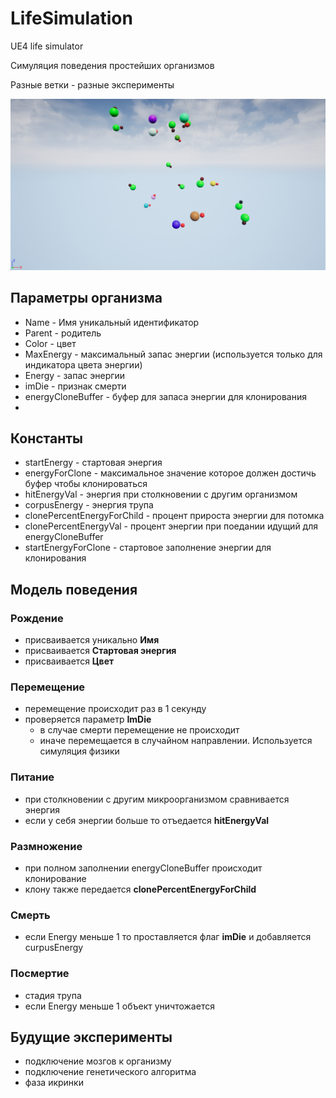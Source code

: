 # LifeSimulation
UE4 life simulator

Симуляция поведения простейших организмов

Разные ветки - разные эксперименты

![Image of Yaktocat](https://raw.githubusercontent.com/elexfreeman/LifeSimulation/master/Screens/2019-03-09_15-49-20.png)

## Параметры организма
* Name - Имя уникальный идентификатор
* Parent - родитель
* Color - цвет 
* MaxEnergy - максимальный запас энергии (используется только для индикатора цвета энергии)
* Energy - запас энергии 
* imDie - признак смерти
* energyCloneBuffer - буфер для запаса энергии для клонирования
* 

## Константы
* startEnergy - стартовая энергия
* energyForClone - максимальное значение которое должен достичь буфер чтобы клонироваться
* hitEnergyVal - энергия при столкновении с другим организмом
* corpusEnergy - энергия трупа
* clonePercentEnergyForChild - процент прироста энергии для потомка
* clonePercentEnergyVal - процент энергии при поедании идущий для energyCloneBuffer
* startEnergyForClone - стартовое заполнение энергии для клонирования

## Модель поведения
### Рождение
- присваивается уникально **Имя**
- присваивается **Стартовая энергия**
- присваивается **Цвет**
### Перемещение
- перемещение происходит раз в 1 секунду
- проверяется параметр **ImDie**
  - в случае смерти перемещение не происходит
  - иначе перемещается в случайном направлении. Используется симуляция физики
### Питание
- при столкновении с другим микроорганизмом сравнивается энергия
- если у себя энергии больше то отъедается **hitEnergyVal**
### Размножение
- при полном заполнении energyCloneBuffer происходит клонирование
- клону также передается **clonePercentEnergyForChild**
### Смерть
- если Energy меньше 1 то проставляется флаг **imDie** и добавляется curpusEnergy
### Посмертие
- стадия трупа
- если Energy меньше 1 объект уничтожается


## Будущие эксперименты
* подключение мозгов к организму
* подключение генетического алгоритма
* фаза икринки